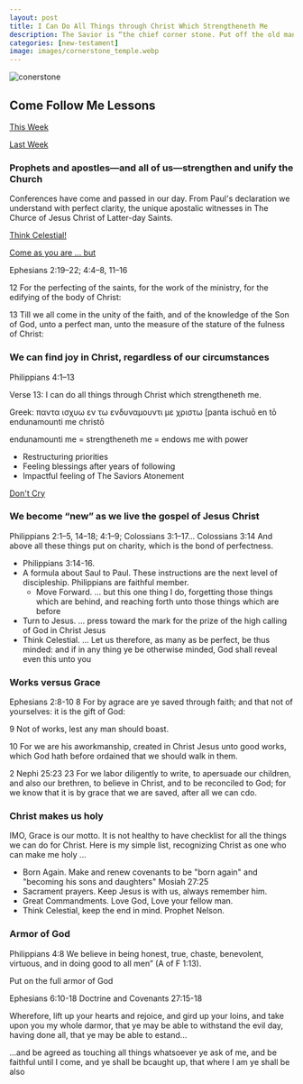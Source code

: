 ```yaml
---
layout: post
title: I Can Do All Things through Christ Which Strengtheneth Me
description: The Savior is “the chief corner stone. Put off the old man” and “put on the new man” through Jesus Christ.
categories: [new-testament]
image: images/cornerstone_temple.webp
---
```


![conerstone]({{site.baseurl}}/images/cornerstone_temple.webp)

## Come Follow Me Lessons

[This Week](https://www.churchofjesuschrist.org/study/manual/come-follow-me-for-sunday-school-new-testament-2023/42?lang=eng)

[Last Week](https://www.churchofjesuschrist.org/study/manual/come-follow-me-for-sunday-school-new-testament-2023/41?lang=eng)

### Prophets and apostles—and all of us—strengthen and unify the Church

Conferences have come and passed in our day.   From Paul's declaration we understand with perfect clarity, the unique apostalic witnesses in The Churce of Jesus Christ of Latter-day Saints.

[Think Celestial!](https://youtu.be/ZghD9LplPug?t=205)

[Come as you are ... but](https://youtu.be/cgq5yUgZUro?t=713)

Ephesians 2:19–22; 4:4–8, 11–16

12 For the perfecting of the saints, for the work of the ministry, for the edifying of the body of Christ:

13 Till we all come in the unity of the faith, and of the knowledge of the Son of God, unto a perfect man, unto the measure of the stature of the fulness of Christ:

### We can find joy in Christ, regardless of our circumstances

Philippians 4:1–13

Verse 13: I can do all things through Christ which strengtheneth me.

Greek: παντα ισχυω εν τω ενδυναμουντι με χριστω [panta ischuō en tō endunamounti me christō

endunamounti me = strengtheneth me = endows me with power

- Restructuring priorities
- Feeling blessings after years of following
- Impactful feeling of The Saviors Atonement

[Don't Cry](https://youtu.be/XiM1kQvCcME?t=104)

### We become “new” as we live the gospel of Jesus Christ

Philippians 2:1–5, 14–18; 4:1–9; Colossians 3:1–17... Colossians 3:14 And above all these things put on charity, which is the bond of perfectness.

- Philippians 3:14-16.
- A formula about Saul to Paul.  These instructions are the next level of discipleship.  Philippians are faithful member.
  - Move Forward.   ... but this one thing I do, forgetting those things which are behind, and reaching forth unto those things which are before
- Turn to Jesus.  ...  press toward the mark for the prize of the high calling of God in Christ Jesus
- Think Celestial. ... Let us therefore, as many as be perfect, be thus minded: and if in any thing ye be otherwise minded, God shall reveal even this unto you

### Works versus Grace

Ephesians 2:8-10
8 For by agrace are ye saved through faith; and that not of yourselves: it is the gift of God:

9 Not of works, lest any man should boast.

10 For we are his aworkmanship, created in Christ Jesus unto good works, which God hath before ordained that we should walk in them.

2 Nephi 25:23
23 For we labor diligently to write, to apersuade our children, and also our brethren, to believe in Christ, and to be reconciled to God; for we know that it is by grace that we are saved, after all we can cdo.

### Christ makes us holy

IMO, Grace is our motto.  It is not healthy to have checklist for all the things we can do for Christ.  Here is my simple list, recognizing Christ as one who can make me holy ...

- Born Again. Make and renew covenants to be "born again" and "becoming his sons and daughters" Mosiah 27:25
- Sacrament prayers. Keep Jesus is with us, always remember him.
- Great Commandments. Love God, Love your fellow man.
- Think Celestial, keep the end in mind. Prophet Nelson.

### Armor of God

Philippians 4:8
We believe in being honest, true, chaste, benevolent, virtuous, and in doing good to all men” (A of F 1:13).

Put on the full armor of God

Ephesians 6:10-18
Doctrine and Covenants 27:15-18

Wherefore, lift up your hearts and rejoice, and gird up your loins, and take upon you my whole darmor, that ye may be able to withstand the evil day, having done all, that ye may be able to estand...

...and be agreed as touching all things whatsoever ye ask of me, and be faithful until I come, and ye shall be bcaught up, that where I am ye shall be also
